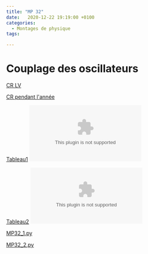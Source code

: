 ```yaml
---
title: "MP 32"
date:   2020-12-22 19:19:00 +0100
categories:
  - Montages de physique
tags:

---
```

# Couplage des oscillateurs

[CR LV](/assets/pdf/MP32.pdf)
<object class="pdf fitvidsignore" data="/assets/pdf/MP32.pdf" type="application/pdf"></object>

[CR pendant l'année](/assets/pdf/MP32_CR.pdf)
<object class="pdf fitvidsignore" data="/assets/pdf/MP32_CR.pdf" type="application/pdf"></object>

[Tableau1](/assets/jpeg/MP32_tableau1.jpg)
<object class="pdf fitvidsignore" data="/assets/jpeg/MP32_tableau1.jpg" type="application/jpg"></object>

[Tableau2](/assets/jpeg/MP32_tableau2.jpg)
<object class="pdf fitvidsignore" data="/assets/jpeg/MP32_tableau2.jpg" type="application/jpg"></object>

<a href="/assets/python/MP32_1.py" download>MP32_1.py</a> 

<a href="/assets/python/MP32_2.py" download>MP32_2.py</a>

